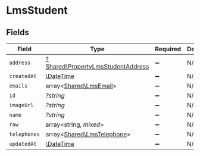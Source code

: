 # LmsStudent


## Fields

| Field                                                                                 | Type                                                                                  | Required                                                                              | Description                                                                           |
| ------------------------------------------------------------------------------------- | ------------------------------------------------------------------------------------- | ------------------------------------------------------------------------------------- | ------------------------------------------------------------------------------------- |
| `address`                                                                             | [?Shared\PropertyLmsStudentAddress](../../Models/Shared/PropertyLmsStudentAddress.md) | :heavy_minus_sign:                                                                    | N/A                                                                                   |
| `createdAt`                                                                           | [\DateTime](https://www.php.net/manual/en/class.datetime.php)                         | :heavy_minus_sign:                                                                    | N/A                                                                                   |
| `emails`                                                                              | array<[Shared\LmsEmail](../../Models/Shared/LmsEmail.md)>                             | :heavy_minus_sign:                                                                    | N/A                                                                                   |
| `id`                                                                                  | *?string*                                                                             | :heavy_minus_sign:                                                                    | N/A                                                                                   |
| `imageUrl`                                                                            | *?string*                                                                             | :heavy_minus_sign:                                                                    | N/A                                                                                   |
| `name`                                                                                | *?string*                                                                             | :heavy_minus_sign:                                                                    | N/A                                                                                   |
| `raw`                                                                                 | array<string, *mixed*>                                                                | :heavy_minus_sign:                                                                    | N/A                                                                                   |
| `telephones`                                                                          | array<[Shared\LmsTelephone](../../Models/Shared/LmsTelephone.md)>                     | :heavy_minus_sign:                                                                    | N/A                                                                                   |
| `updatedAt`                                                                           | [\DateTime](https://www.php.net/manual/en/class.datetime.php)                         | :heavy_minus_sign:                                                                    | N/A                                                                                   |